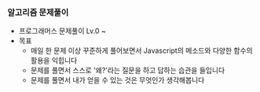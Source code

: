 ### 알고리즘 문제풀이<br>
- 프로그래머스 문제풀이 Lv.0 ~
- 목표 <br> 
  - 매일 한 문제 이상 꾸준하게 풀어보면서 Javascript의 메소드와 다양한 함수의 활용을 익힙니다<br>
  - 문제를 풀면서 스스로 '왜?'라는 질문을 하고 답하는 습관을 들입니다<br>
  - 문제를 풀면서 내가 얻을 수 있는 것은 무엇인가 생각해봅니다<br>
 
